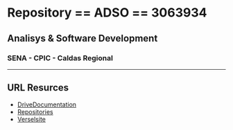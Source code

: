 # Repository == ADSO == 3063934
## Analisys &amp; Software Development
### SENA - CPIC - Caldas Regional 
---
## URL Resurces
- [DriveDocumentation](https://drive.google.com/drive/folders/1cUEOsM44rpspMfyWvY_YlnXlIm9uffej?usp=share_link)
- [Repositories](https://docs.google.com/spreadsheets/d/1M3B-qwrJN2wbeZmIBoA3r0hnP8yy4CKf2euV1oF61os/edit?usp=sharing)
- [Verselsite]()
